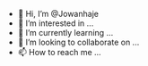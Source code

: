 

- 👋 Hi, I’m @Jowanhaje
- 👀 I’m interested in ...
- 🌱 I’m currently learning ...
- 💞️ I’m looking to collaborate on ...
- 📫 How to reach me ...

<!---
Jowanhaje/Jowanhaje is a ✨ special ✨ repository because its `README.md` (this file) appears on your GitHub profile.
You can click the Preview link to take a look at your changes.
--->
